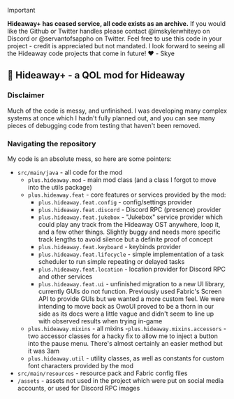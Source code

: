 > [!IMPORTANT]
> **Hideaway+ has ceased service, all code exists as an archive.** If you would like the Github or Twitter handles please contact @imskylerwhiteyo on Discord or @servantofsappho on Twitter.
> Feel free to use this code in your project - credit is appreciated but not mandated. I look forward to seeing all the Hideaway code projects that come in future! ❤️ - Skye

## 🍍 Hideaway+ - a QOL mod for Hideaway

### Disclaimer
Much of the code is messy, and unfinished. I was developing many complex systems at once which I hadn't fully planned out, and you can see many pieces of debugging code from testing that haven't been removed.

### Navigating the repository
My code is an absolute mess, so here are some pointers:
- `src/main/java` - all code for the mod
  - `plus.hideaway.mod` - main mod class (and a class I forgot to move into the utils package)
  - `plus.hideaway.feat` - core features or services provided by the mod:
    - `plus.hideaway.feat.config` - config/settings provider
    - `plus.hideaway.feat.discord` - Discord RPC (presence) provider
    - `plus.hideaway.feat.jukebox` - "Jukebox" service provider which could play any track from the Hideaway OST anywhere, loop it, and a few other things. Slightly buggy and needs more specific track lengths to avoid silence but a definite proof of concept
    - `plus.hideaway.feat.keyboard` - keybinds provider
    - `plus.hideaway.feat.lifecycle` - simple implementation of a task scheduler to run simple repeating or delayed tasks
    - `plus.hideaway.feat.location` - location provider for Discord RPC and other services
    - `plus.hideaway.feat.ui` - unfinished migration to a new UI library, currently GUIs do not function. Previously used Fabric's Screen API to provide GUIs but we wanted a more custom feel. We were intending to move back as OwoUI proved to be a thorn in our side as its docs were a little vague and didn't seem to line up with observed results when trying in-game
  - `plus.hideaway.mixins` - all mixins
    -`plus.hideaway.mixins.accessors` - two accessor classes for a hacky fix to allow me to inject a button into the pause menu. There's almost certainly an easier method but it was 3am
  - `plus.hideaway.util` - utility classes, as well as constants for custom font characters provided by the mod
- `src/main/resources` - resource pack and Fabric config files
- `/assets` - assets not used in the project which were put on social media accounts, or used for Discord RPC images
